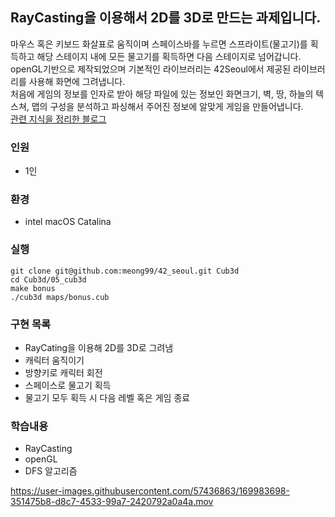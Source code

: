 ## RayCasting을 이용해서 2D를 3D로 만드는 과제입니다.

마우스 혹은 키보드 화살표로 움직이며 스페이스바를 누르면 스프라이트(물고기)를 획득하고 해당 스테이지 내에 모든 물고기를 획득하면 다음 스테이지로 넘어갑니다.<br/>
openGL기반으로 제작되었으며 기본적인 라이브러리는 42Seoul에서 제공된 라이브러리를 사용해 화면에 그려냅니다.<br/>
처음에 게임의 정보를 인자로 받아 해당 파일에 있는 정보인 화면크기, 벽, 땅, 하늘의 텍스쳐, 맵의 구성을 분석하고 파싱해서 주어진 정보에 알맞게 게임을 만들어냅니다.<br/>
[관련 지식을 정리한 블로그](https://velog.io/@meong9090/series/cub3d)
### 인원
- 1인
### 환경
- intel macOS Catalina

### 실행
```
git clone git@github.com:meong99/42_seoul.git Cub3d
cd Cub3d/05_cub3d
make bonus
./cub3d maps/bonus.cub
```
### 구현 목록
- RayCating을 이용해 2D를 3D로 그려냄
- 캐릭터 움직이기
- 방향키로 캐릭터 회전
- 스페이스로 물고기 획득
- 물고기 모두 획득 시 다음 레벨 혹은 게임 종료

### 학습내용
- RayCasting
- openGL
- DFS 알고리즘


https://user-images.githubusercontent.com/57436863/169983698-351475b8-d8c7-4533-99a7-2420792a0a4a.mov

